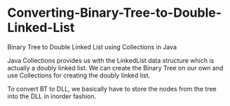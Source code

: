 # Converting-Binary-Tree-to-Double-Linked-List
Binary Tree to Double Linked List using Collections in Java

Java Collections provides us with the LinkedList data structure which is actually a doubly linked list. We can create the Binary Tree on our own and use Collections for creating the doubly linked list.

To convert BT to DLL, we basically have to store the nodes from the tree into the DLL in inorder fashion.
